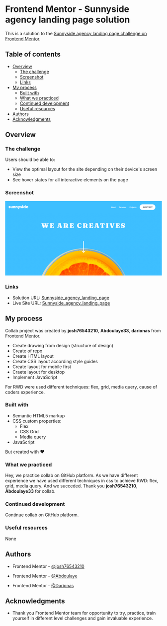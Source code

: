# Frontend Mentor - Sunnyside agency landing page solution

This is a solution to the [Sunnyside agency landing page challenge on Frontend Mentor](https://www.frontendmentor.io/challenges/sunnyside-agency-landing-page-7yVs3B6ef). 

## Table of contents

- [Overview](#overview)
  - [The challenge](#the-challenge)
  - [Screenshot](#screenshot)
  - [Links](#links)
- [My process](#my-process)
  - [Built with](#built-with)
  - [What we practiced](#what-we-practiced)
  - [Continued development](#continued-development)
  - [Useful resources](#useful-resources)
- [Authors](#authors)
- [Acknowledgments](#acknowledgments)


## Overview

### The challenge

Users should be able to:

- View the optimal layout for the site depending on their device's screen size
- See hover states for all interactive elements on the page

### Screenshot

![Sunnyside_agency_landing_page](./images/sunnyside_agency_landing_page.png)



### Links

- Solution URL: [Sunnyside_agency_landing_page](https://github.com/Darionas/sunnyside_agency_landing_page)
- Live Site URL: [Sunnyside_agency_landing_page](https://darionas.github.io/sunnyside_agency_landing_page/)

## My process

Collab project was created by **josh76543210**, **Abdoulaye33**, **darionas** from Frontend Mentor.

* Create drawing from design (structure of design)
 * Create of repo
 * Create HTML layout
 * Create CSS layout according style guides
 * Create layout for mobile first
 * Craete layout for desktop
 * Implement JavaScript

 For RWD were used different techniques: flex, grid, media query, cause of coders experience.

### Built with

- Semantic HTML5 markup
- CSS custom properties:
   - Flex
   - CSS Grid
   - Media query
- JavaScript

But created with :heart:

### What we practiced

Hey, we practice collab on GitHub platform. As we have different experience we have used different techniques in css to achieve RWD: flex, grid, media query. And we succeded. Thank you **josh76543210**, **Abdoulaye33** for collab.

### Continued development

Continue collab on GitHub platform.

### Useful resources

None

## Authors

- Frontend Mentor - [@josh76543210](https://www.frontendmentor.io/profile/josh76543210)

- Frontend Mentor - [@Abdoulaye](https://www.frontendmentor.io/profile/Abdoulaye)

- Frontend Mentor - [@Darionas](https://www.frontendmentor.io/profile/Darionas)

## Acknowledgments

- Thank you Frontend Mentor team for opportunity to try, practice, train yourself in different level challenges and gain invaluable experience.
